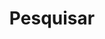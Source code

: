---
title: "Pesquisar" # in any language you want
layout: "search" # is necessary
url: "/pesquisar"
placeholder: "Pesquisa..."
---